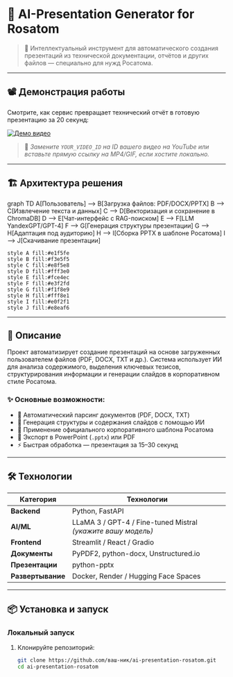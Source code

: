 # 🎯 AI-Presentation Generator for Rosatom

> 🤖 Интеллектуальный инструмент для автоматического создания презентаций из технической документации, отчётов и других файлов — специально для нужд Росатома.

---

## 📽️ Демонстрация работы

Смотрите, как сервис превращает технический отчёт в готовую презентацию за 20 секунд:

[![Демо видео](https://img.youtube.com/vi/YOUR_VIDEO_ID/0.jpg)](https://www.youtube.com/watch?v=YOUR_VIDEO_ID)

> 🔗 *Замените `YOUR_VIDEO_ID` на ID вашего видео на YouTube или вставьте прямую ссылку на MP4/GIF, если хостите локально.*

---

## 🏗️ Архитектура решения

graph TD
    A[Пользователь] --> B[Загрузка файлов: PDF/DOCX/PPTX]
    B --> C[Извлечение текста и данных]
    C --> D[Векторизация и сохранение в ChromaDB]
    D --> E[Чат-интерфейс с RAG-поиском]
    E --> F[LLM YandexGPT/GPT-4]
    F --> G[Генерация структуры презентации]
    G --> H[Адаптация под аудиторию]
    H --> I[Сборка PPTX в шаблоне Росатома]
    I --> J[Скачивание презентации]
    
    style A fill:#e1f5fe
    style B fill:#f3e5f5
    style C fill:#e8f5e8
    style D fill:#fff3e0
    style E fill:#fce4ec
    style F fill:#e3f2fd
    style G fill:#f1f8e9
    style H fill:#fff8e1
    style I fill:#e0f2f1
    style J fill:#e8eaf6

---

## 📌 Описание

Проект автоматизирует создание презентаций на основе загруженных пользователем файлов (PDF, DOCX, TXT и др.). Система использует ИИ для анализа содержимого, выделения ключевых тезисов, структурирования информации и генерации слайдов в корпоративном стиле Росатома.

### ✨ Основные возможности:
- 📄 Автоматический парсинг документов (PDF, DOCX, TXT)
- 🧠 Генерация структуры и содержания слайдов с помощью ИИ
- 🎨 Применение официального корпоративного шаблона Росатома
- 💾 Экспорт в PowerPoint (`.pptx`) или PDF
- ⚡ Быстрая обработка — презентация за 15–30 секунд

---

## 🛠️ Технологии

| Категория         | Технологии                                                                 |
|-------------------|----------------------------------------------------------------------------|
| **Backend**       | Python, FastAPI                                                            |
| **AI/ML**         | LLaMA 3 / GPT-4 / Fine-tuned Mistral *(укажите вашу модель)*               |
| **Frontend**      | Streamlit / React / Gradio                                                 |
| **Документы**     | PyPDF2, python-docx, Unstructured.io                                       |
| **Презентации**   | python-pptx                                                                |
| **Развертывание** | Docker, Render / Hugging Face Spaces                                       |

---

## 📦 Установка и запуск

### Локальный запуск

1. Клонируйте репозиторий:
   ```bash
   git clone https://github.com/ваш-ник/ai-presentation-rosatom.git
   cd ai-presentation-rosatom
